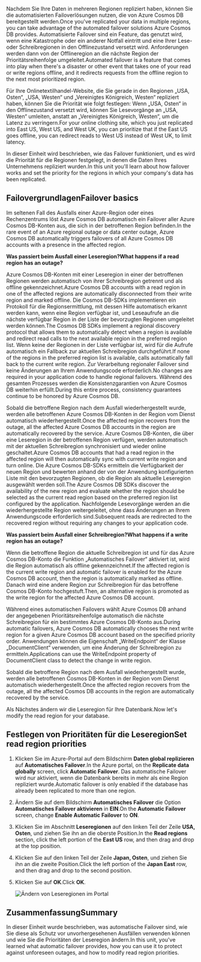 <span data-ttu-id="e8655-101">Nachdem Sie Ihre Daten in mehreren Regionen repliziert haben, können Sie die automatisierten Failoverlösungen nutzen, die von Azure Cosmos DB bereitgestellt werden.</span><span class="sxs-lookup"><span data-stu-id="e8655-101">Once you've replicated your data in multiple regions, you can take advantage of the automated failover solutions Azure Cosmos DB provides.</span></span> <span data-ttu-id="e8655-102">Automatisierte Failover sind ein Feature, das genutzt wird, wenn eine Katastrophe oder ein anderer Notfall eintritt und eine Ihrer Lese- oder Schreibregionen in den Offlinezustand versetzt wird. Anforderungen werden dann von der Offlineregion an die nächste Region der Prioritätsreihenfolge umgeleitet.</span><span class="sxs-lookup"><span data-stu-id="e8655-102">Automated failover is a feature that comes into play when there's a disaster or other event that takes one of your read or write regions offline, and it redirects requests from the offline region to the next most prioritized region.</span></span> 

<span data-ttu-id="e8655-103">Für Ihre Onlinetextilhandel-Website, die Sie gerade in den Regionen „USA, Osten“, „USA, Westen“ und „Vereinigtes Königreich, Westen“ repliziert haben, können Sie die Priorität wie folgt festlegen: Wenn „USA, Osten“ in den Offlinezustand versetzt wird, können Sie Lesevorgänge an „USA, Westen“ umleiten, anstatt an „Vereinigtes Königreich, Westen“, um die Latenz zu verringern.</span><span class="sxs-lookup"><span data-stu-id="e8655-103">For your online clothing site, which you just replicated into East US, West US, and West UK, you can prioritize that if the East US goes offline, you can redirect reads to West US instead of West UK, to limit latency.</span></span> 

<span data-ttu-id="e8655-104">In dieser Einheit wird beschrieben, wie das Failover funktioniert, und es wird die Priorität für die Regionen festgelegt, in denen die Daten Ihres Unternehmens repliziert wurden.</span><span class="sxs-lookup"><span data-stu-id="e8655-104">In this unit you'll learn about how failover works and set the priority for the regions in which your company's data has been replicated.</span></span>

## <a name="failover-basics"></a><span data-ttu-id="e8655-105">Failovergrundlagen</span><span class="sxs-lookup"><span data-stu-id="e8655-105">Failover basics</span></span>

<span data-ttu-id="e8655-106">Im seltenen Fall des Ausfalls einer Azure-Region oder eines Rechenzentrums löst Azure Cosmos DB automatisch ein Failover aller Azure Cosmos DB-Konten aus, die sich in der betroffenen Region befinden.</span><span class="sxs-lookup"><span data-stu-id="e8655-106">In the rare event of an Azure regional outage or data center outage, Azure Cosmos DB automatically triggers failovers of all Azure Cosmos DB accounts with a presence in the affected region.</span></span>

<span data-ttu-id="e8655-107">**Was passiert beim Ausfall einer Leseregion?**</span><span class="sxs-lookup"><span data-stu-id="e8655-107">**What happens if a read region has an outage?**</span></span>

<span data-ttu-id="e8655-108">Azure Cosmos DB-Konten mit einer Leseregion in einer der betroffenen Regionen werden automatisch von ihrer Schreibregion getrennt und als offline gekennzeichnet.</span><span class="sxs-lookup"><span data-stu-id="e8655-108">Azure Cosmos DB accounts with a read region in one of the affected regions are automatically disconnected from their write region and marked offline.</span></span> <span data-ttu-id="e8655-109">Die Cosmos DB-SDKs implementieren ein Protokoll für die Regionsermittlung, mit dessen Hilfe automatisch erkannt werden kann, wenn eine Region verfügbar ist, und Leseaufrufe an die nächste verfügbar Region in der Liste der bevorzugten Regionen umgeleitet werden können.</span><span class="sxs-lookup"><span data-stu-id="e8655-109">The Cosmos DB SDKs implement a regional discovery protocol that allows them to automatically detect when a region is available and redirect read calls to the next available region in the preferred region list.</span></span> <span data-ttu-id="e8655-110">Wenn keine der Regionen in der Liste verfügbar ist, wird für die Aufrufe automatisch ein Fallback zur aktuellen Schreibregion durchgeführt.</span><span class="sxs-lookup"><span data-stu-id="e8655-110">If none of the regions in the preferred region list is available, calls automatically fall back to the current write region.</span></span> <span data-ttu-id="e8655-111">Zur Verarbeitung regionaler Failover sind keine Änderungen an Ihrem Anwendungscode erforderlich.</span><span class="sxs-lookup"><span data-stu-id="e8655-111">No changes are required in your application code to handle regional failovers.</span></span> <span data-ttu-id="e8655-112">Während des gesamten Prozesses werden die Konsistenzgarantien von Azure Cosmos DB weiterhin erfüllt.</span><span class="sxs-lookup"><span data-stu-id="e8655-112">During this entire process, consistency guarantees continue to be honored by Azure Cosmos DB.</span></span>

<span data-ttu-id="e8655-113">Sobald die betroffene Region nach dem Ausfall wiederhergestellt wurde, werden alle betroffenen Azure Cosmos DB-Konten in der Region vom Dienst automatisch wiederhergestellt.</span><span class="sxs-lookup"><span data-stu-id="e8655-113">Once the affected region recovers from the outage, all the affected Azure Cosmos DB accounts in the region are automatically recovered by the service.</span></span> <span data-ttu-id="e8655-114">Azure Cosmos DB-Konten, die über eine Leseregion in der betroffenen Region verfügen, werden automatisch mit der aktuellen Schreibregion synchronisiert und wieder online geschaltet.</span><span class="sxs-lookup"><span data-stu-id="e8655-114">Azure Cosmos DB accounts that had a read region in the affected region will then automatically sync with current write region and turn online.</span></span> <span data-ttu-id="e8655-115">Die Azure Cosmos DB-SDKs ermitteln die Verfügbarkeit der neuen Region und bewerten anhand der von der Anwendung konfigurierten Liste mit den bevorzugten Regionen, ob die Region als aktuelle Leseregion ausgewählt werden soll.</span><span class="sxs-lookup"><span data-stu-id="e8655-115">The Azure Cosmos DB SDKs discover the availability of the new region and evaluate whether the region should be selected as the current read region based on the preferred region list configured by the application.</span></span> <span data-ttu-id="e8655-116">Nachfolgende Lesevorgänge werden an die wiederhergestellte Region weitergeleitet, ohne dass Änderungen an Ihrem Anwendungscode erforderlich sind.</span><span class="sxs-lookup"><span data-stu-id="e8655-116">Subsequent reads are redirected to the recovered region without requiring any changes to your application code.</span></span>

<span data-ttu-id="e8655-117">**Was passiert beim Ausfall einer Schreibregion?**</span><span class="sxs-lookup"><span data-stu-id="e8655-117">**What happens if a write region has an outage?**</span></span>

<span data-ttu-id="e8655-118">Wenn die betroffene Region die aktuelle Schreibregion ist und für das Azure Cosmos DB-Konto die Funktion „Automatisches Failover“ aktiviert ist, wird die Region automatisch als offline gekennzeichnet.</span><span class="sxs-lookup"><span data-stu-id="e8655-118">If the affected region is the current write region and automatic failover is enabled for the Azure Cosmos DB account, then the region is automatically marked as offline.</span></span> <span data-ttu-id="e8655-119">Danach wird eine andere Region zur Schreibregion für das betroffene Cosmos DB-Konto hochgestuft.</span><span class="sxs-lookup"><span data-stu-id="e8655-119">Then, an alternative region is promoted as the write region for the affected Azure Cosmos DB account.</span></span>

<span data-ttu-id="e8655-120">Während eines automatischen Failovers wählt Azure Cosmos DB anhand der angegebenen Prioritätsreihenfolge automatisch die nächste Schreibregion für ein bestimmtes Azure Cosmos DB-Konto aus.</span><span class="sxs-lookup"><span data-stu-id="e8655-120">During automatic failovers, Azure Cosmos DB automatically chooses the next write region for a given Azure Cosmos DB account based on the specified priority order.</span></span> <span data-ttu-id="e8655-121">Anwendungen können die Eigenschaft „WriteEndpoint“ der Klasse „DocumentClient“ verwenden, um eine Änderung der Schreibregion zu ermitteln.</span><span class="sxs-lookup"><span data-stu-id="e8655-121">Applications can use the WriteEndpoint property of DocumentClient class to detect the change in write region.</span></span>

<span data-ttu-id="e8655-122">Sobald die betroffene Region nach dem Ausfall wiederhergestellt wurde, werden alle betroffenen Cosmos DB-Konten in der Region vom Dienst automatisch wiederhergestellt.</span><span class="sxs-lookup"><span data-stu-id="e8655-122">Once the affected region recovers from the outage, all the affected Cosmos DB accounts in the region are automatically recovered by the service.</span></span>

<span data-ttu-id="e8655-123">Als Nächstes ändern wir die Leseregion für Ihre Datenbank.</span><span class="sxs-lookup"><span data-stu-id="e8655-123">Now let's modify the read region for your database.</span></span>

## <a name="set-read-region-priorities"></a><span data-ttu-id="e8655-124">Festlegen von Prioritäten für die Leseregion</span><span class="sxs-lookup"><span data-stu-id="e8655-124">Set read region priorities</span></span>

1. <span data-ttu-id="e8655-125">Klicken Sie im Azure-Portal auf dem Bildschirm **Daten global replizieren** auf **Automatisches Failover**.</span><span class="sxs-lookup"><span data-stu-id="e8655-125">In the Azure portal, on the **Replicate data globally** screen, click **Automatic Failover**.</span></span> <span data-ttu-id="e8655-126">Das automatische Failover wird nur aktiviert, wenn die Datenbank bereits in mehr als eine Region repliziert wurde.</span><span class="sxs-lookup"><span data-stu-id="e8655-126">Automatic failover is only enabled if the database has already been replicated to more than one region.</span></span>
2. <span data-ttu-id="e8655-127">Ändern Sie auf dem Bildschirm **Automatisches Failover** die Option **Automatisches Failover aktivieren** in **EIN**.</span><span class="sxs-lookup"><span data-stu-id="e8655-127">On the **Automatic Failover** screen, change **Enable Automatic Failover** to **ON**.</span></span>
3. <span data-ttu-id="e8655-128">Klicken Sie im Abschnitt **Leseregionen** auf den linken Teil der Zeile **USA, Osten**, und ziehen Sie ihn an die oberste Position.</span><span class="sxs-lookup"><span data-stu-id="e8655-128">In the **Read regions** section, click the left portion of the **East US** row, and then drag and drop at the top position.</span></span>
4. <span data-ttu-id="e8655-129">Klicken Sie auf den linken Teil der Zeile **Japan, Osten**, und ziehen Sie ihn an die zweite Position.</span><span class="sxs-lookup"><span data-stu-id="e8655-129">Click the left portion of the **Japan East** row, and then drag and drop to the second position.</span></span>
5. <span data-ttu-id="e8655-130">Klicken Sie auf **OK**.</span><span class="sxs-lookup"><span data-stu-id="e8655-130">Click **OK**.</span></span>

    ![Ändern von Leseregionen im Portal](../media/4-change-priorities/change-read-priorities.gif)

## <a name="summary"></a><span data-ttu-id="e8655-132">Zusammenfassung</span><span class="sxs-lookup"><span data-stu-id="e8655-132">Summary</span></span>

<span data-ttu-id="e8655-133">In dieser Einheit wurde beschrieben, was automatische Failover sind, wie Sie diese als Schutz vor unvorhergesehenen Ausfällen verwenden können und wie Sie die Prioritäten der Leseregion ändern.</span><span class="sxs-lookup"><span data-stu-id="e8655-133">In this unit, you've learned what automatic failover provides, how you can use it to protect against unforeseen outages, and how to modify read region priorities.</span></span>